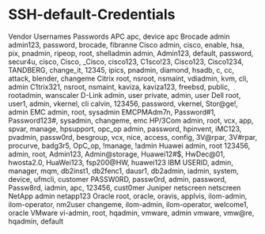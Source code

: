 # SSH-default-Credentials


Vendor
Usernames
Passwords
APC
apc, device
apc
Brocade
admin
admin123, password, brocade, fibranne
Cisco
admin, cisco, enable, hsa, pix, pnadmin, ripeop, root, shelladmin
admin, Admin123, default, password, secur4u, cisco, Cisco, _Cisco, cisco123, C1sco!23, Cisco123, Cisco1234, TANDBERG, change_it, 12345, ipics, pnadmin, diamond, hsadb, c, cc, attack, blender, changeme
Citrix
root, nsroot, nsmaint, vdiadmin, kvm, cli, admin
C1trix321, nsroot, nsmaint, kaviza, kaviza123, freebsd, public, rootadmin, wanscaler
D-Link
admin, user
private, admin, user
Dell
root, user1, admin, vkernel, cli
calvin, 123456, password, vkernel, Stor@ge!, admin
EMC
admin, root, sysadmin
EMCPMAdm7n, Password#1, Password123#, sysadmin, changeme, emc
HP/3Com
admin, root, vcx, app, spvar, manage, hpsupport, opc_op
admin, password, hpinvent, iMC123, pvadmin, passw0rd, besgroup, vcx, nice, access, config, 3V@rpar, 3V#rpar, procurve, badg3r5, OpC_op, !manage, !admin
Huawei
admin, root
123456, admin, root, Admin123, Admin@storage, Huawei12#$, HwDec@01, hwosta2.0, HuaWei123, fsp200@HW, huawei123
IBM
USERID, admin, manager, mqm, db2inst1, db2fenc1, dausr1, db2admin, iadmin, system, device, ufmcli, customer
PASSW0RD, passw0rd, admin, password, Passw8rd, iadmin, apc, 123456, cust0mer
Juniper
netscreen
netscreen
NetApp
admin
netapp123
Oracle
root, oracle, oravis, applvis, ilom-admin, ilom-operator, nm2user
changeme, ilom-admin, ilom-operator, welcome1, oracle
VMware
vi-admin, root, hqadmin, vmware, admin
vmware, vmw@re, hqadmin, default